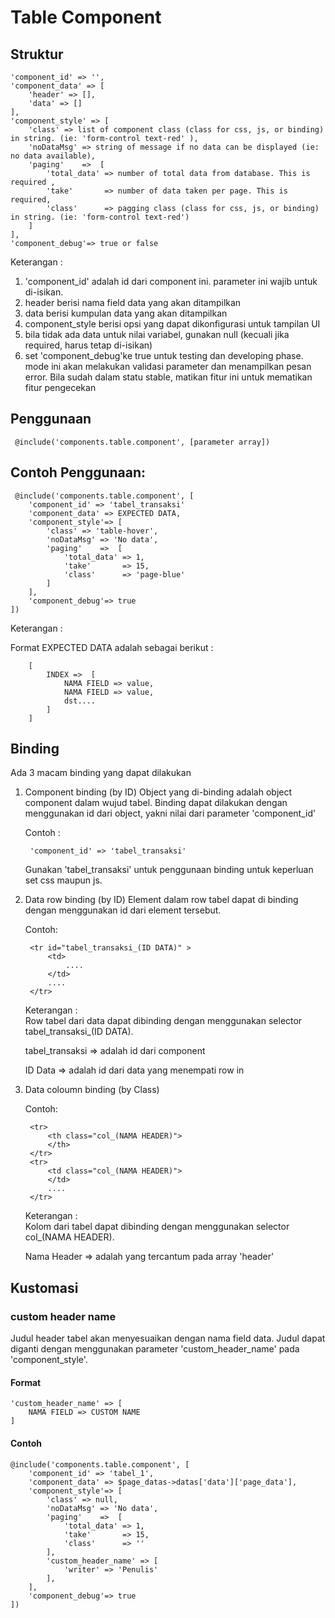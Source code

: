 # Table Component

## Struktur

	'component_id' => '',
	'component_data' => [
		'header' => [],
		'data' => []
	],
	'component_style' => [
		'class' => list of component class (class for css, js, or binding) in string. (ie: 'form-control text-red' ), 
		'noDataMsg' => string of message if no data can be displayed (ie: no data available),
		'paging'    =>  [
			'total_data' => number of total data from database. This is required ,
			'take'       => number of data taken per page. This is required,
			'class'      => pagging class (class for css, js, or binding) in string. (ie: 'form-control text-red') 
		]
	],
	'component_debug'=> true or false

Keterangan :

1. 'component_id' adalah id dari component ini. parameter ini wajib untuk di-isikan.
2. header berisi nama field data yang akan ditampilkan
3. data berisi kumpulan data yang akan ditampilkan
4. component_style berisi opsi yang dapat dikonfigurasi untuk tampilan UI
5. bila tidak ada data untuk nilai variabel, gunakan null (kecuali jika required, harus tetap di-isikan)
6. set 'component_debug'ke true untuk testing dan developing phase. mode ini akan melakukan validasi parameter dan menampilkan pesan error. Bila sudah dalam statu stable, matikan fitur ini untuk mematikan fitur pengecekan

## Penggunaan

	 @include('components.table.component', [parameter array])

## Contoh Penggunaan:

	 @include('components.table.component', [
	 	'component_id' => 'tabel_transaksi'
		'component_data' => EXPECTED DATA,
		'component_style'=> [
			'class' => 'table-hover', 
			'noDataMsg' => 'No data',
			'paging'    =>  [
				'total_data' => 1,
				'take'       => 15,
				'class'      => 'page-blue' 
			]
		],
		'component_debug'=> true
	])

Keterangan :

Format EXPECTED DATA adalah sebagai berikut :

		[
			INDEX =>  [
				NAMA FIELD => value,
				NAMA FIELD => value,
				dst....
			]
		]

## Binding
Ada 3 macam binding yang dapat dilakukan

1. Component binding (by ID)
	Object yang di-binding adalah object component dalam wujud tabel.  Binding dapat dilakukan dengan menggunakan id dari object, yakni nilai dari parameter 'component_id'

	Contoh :

		'component_id' => 'tabel_transaksi'

	Gunakan 'tabel_transaksi' untuk penggunaan binding untuk keperluan set css maupun js.

2. Data row binding (by ID)
	Element <tr></tr> dalam row tabel dapat di binding dengan menggunakan id dari element <tr> tersebut.

	Contoh:

		<tr id="tabel_transaksi_(ID DATA)" >
			<td>
				....
			</td>
			....
		</tr>

	Keterangan :	
	Row tabel dari data dapat dibinding dengan menggunakan selector tabel_transaksi_(ID DATA).

	tabel_transaksi => adalah id dari component

	ID Data => adalah id dari data yang menempati row in


3. Data coloumn binding (by Class)

	Contoh:

		<tr>
			<th class="col_(NAMA HEADER)">
			</th>
		</tr>
		<tr>
			<td class="col_(NAMA HEADER)">
			</td>
			....
		</tr>

	Keterangan :	
	Kolom dari tabel dapat dibinding dengan menggunakan selector col_(NAMA HEADER).

	Nama Header => adalah yang tercantum pada array 'header'


## Kustomasi

### custom header name
Judul header tabel akan menyesuaikan dengan nama field data. Judul dapat diganti dengan menggunakan parameter 'custom_header_name' pada 'component_style'. 

#### Format
	'custom_header_name' => [
		NAMA FIELD => CUSTOM NAME
	]
	
#### Contoh	
	@include('components.table.component', [
		'component_id' => 'tabel_1',
		'component_data' => $page_datas->datas['data']['page_data'],
		'component_style'=> [
			'class' => null, 
			'noDataMsg' => 'No data',
			'paging'    =>  [
				'total_data' => 1,
				'take'       => 15,
				'class'      => '' 
			],
			'custom_header_name' => [
				'writer' => 'Penulis'
			],
		],
		'component_debug'=> true
	])	
